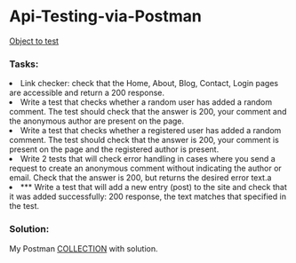 # Api-Testing-via-Postman
[Object to test](http://a0406371.xsph.ru/)

### Tasks:

<p>
<li>Link checker: check that the Home, About, Blog, Contact, Login pages are accessible and return a 200 response.</li>

<li>Write a test that checks whether a random user has added a random comment. The test should check that the answer is 200, your comment and the anonymous author are present on the page.</li>

<li>Write a test that checks whether a registered user has added a random comment. The test should check that the answer is 200, your comment is present on the page and the registered author is present.</li>

<li>Write 2 tests that will check error handling in cases where you send a request to create an anonymous comment without indicating the author or email. Check that the answer is 200, but returns the desired error text.a</li>

<li>*** Write a test that will add a new entry (post) to the site and check that it was added successfully: 200 response, the text matches that specified in the test.</li>

### Solution:

My Postman [COLLECTION](https://github.com/YuliyaKazakova66/Api-Testing-via-Postman/blob/main/Postman%20Collection/Homework%202-%20API%20Testing.postman_collection.json) with solution.